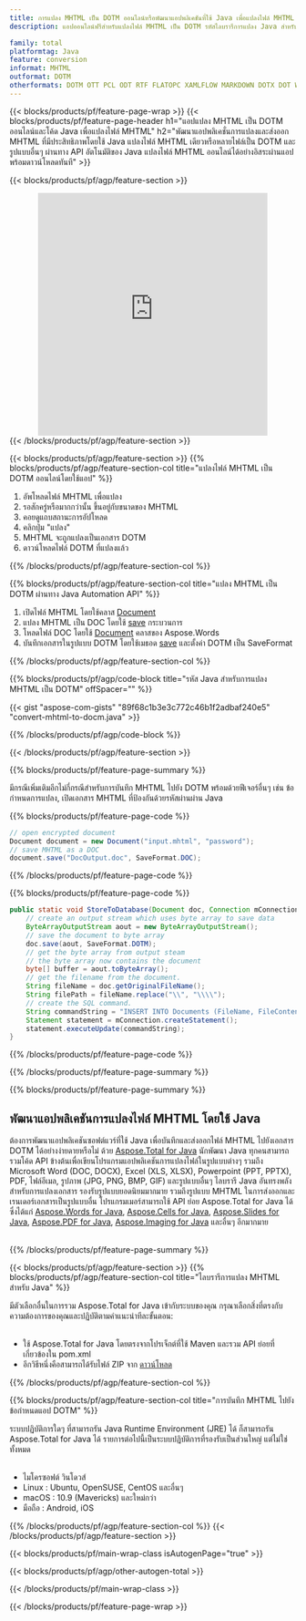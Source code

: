 ```yaml
---
title: การแปลง MHTML เป็น DOTM ออนไลน์หรือพัฒนาแอปพลิเคชันที่ใช้ Java เพื่อแปลงไฟล์ MHTML
description: แอปออนไลน์ฟรีสำหรับแปลงไฟล์ MHTML เป็น DOTM รหัสไลบรารีการแปลง Java สำหรับเอกสาร MHTML 

family: total
platformtag: Java
feature: conversion
informat: MHTML
outformat: DOTM
otherformats: DOTM OTT PCL ODT RTF FLATOPC XAMLFLOW MARKDOWN DOTX DOT WORDML PS
---
```

{{< blocks/products/pf/feature-page-wrap >}}
{{< blocks/products/pf/feature-page-header h1="แอปแปลง MHTML เป็น DOTM ออนไลน์และโค้ด Java เพื่อแปลงไฟล์ MHTML" h2="พัฒนาแอปพลิเคชั่นการแปลงและส่งออก MHTML ที่มีประสิทธิภาพโดยใช้ Java แปลงไฟล์ MHTML เดียวหรือหลายไฟล์เป็น DOTM และรูปแบบอื่นๆ ผ่านทาง API อัตโนมัติของ Java แปลงไฟล์ MHTML ออนไลน์ได้อย่างอิสระผ่านแอปพร้อมดาวน์โหลดทันที" >}}


{{< blocks/products/pf/agp/feature-section >}}

<div class="container-fluid agp-content bg-white aboutfile box-1 vh100 section nopbtm">
<div class=container>
<div class=row>
<div class="demobox tc col-md-12 padding-0" align="center">

<iframe title="แอปแปลง MHTML เป็น DOTM ออนไลน์ฟรี" style="border: none; height: 426px;" scrolling="no" src="https://total-conversion-app-65z5r2lp.k8s.dynabic.com/?to=dotm&from=mhtml" id="child-iframe" width="80%"></iframe>

</div></div>
</div></div>
{{< /blocks/products/pf/agp/feature-section >}}


{{< blocks/products/pf/agp/feature-section >}}
{{% blocks/products/pf/agp/feature-section-col title="แปลงไฟล์ MHTML เป็น DOTM ออนไลน์โดยใช้แอป" %}}

1. อัพโหลดไฟล์ MHTML เพื่อแปลง
1. รอสักครู่หรือมากกว่านั้น ขึ้นอยู่กับขนาดของ MHTML
1. คอยดูแถบสถานะการอัปโหลด
1. คลิกปุ่ม "แปลง"
1. MHTML จะถูกแปลงเป็นเอกสาร DOTM
1. ดาวน์โหลดไฟล์ DOTM ที่แปลงแล้ว

{{% /blocks/products/pf/agp/feature-section-col %}}

{{% blocks/products/pf/agp/feature-section-col title="แปลง MHTML เป็น DOTM ผ่านทาง Java Automation API" %}}


1. เปิดไฟล์ MHTML โดยใช้คลาส [Document](https://reference.aspose.com/pdf/java/com.aspose.pdf/Document)
2. แปลง MHTML เป็น DOC โดยใช้ [save](https://reference.aspose.com/pdf/java/com.aspose.pdf/Document#save-java.lang.String-com.aspose.pdf.SaveOptions- ) กระบวนการ
3. โหลดไฟล์ DOC โดยใช้ [Document](https://reference.aspose.com/words/java/com.aspose.words/Document) คลาสของ Aspose.Words
4. บันทึกเอกสารในรูปแบบ DOTM โดยใช้เมธอด [save](https://reference.aspose.com/words/java/com.aspose.words/Document#save(java.lang.String,int)) และตั้งค่า DOTM เป็น SaveFormat



{{% /blocks/products/pf/agp/feature-section-col %}}

{{% blocks/products/pf/agp/code-block title="รหัส Java สำหรับการแปลง MHTML เป็น DOTM" offSpacer="" %}}
{{< gist "aspose-com-gists" "89f68c1b3e3c772c46b1f2adbaf240e5" "convert-mhtml-to-docm.java" >}}
{{% /blocks/products/pf/agp/code-block %}}

{{< /blocks/products/pf/agp/feature-section >}}

{{% blocks/products/pf/feature-page-summary %}}

มีกรณีเพิ่มเติมอีกไม่กี่กรณีสำหรับการบันทึก MHTML ไปยัง DOTM พร้อมด้วยฟีเจอร์อื่นๆ เช่น ข้อกำหนดการแปลง, เปิดเอกสาร MHTML ที่ป้องกันด้วยรหัสผ่านผ่าน Java

{{% blocks/products/pf/feature-page-code %}}

```cs
// open encrypted document
Document document = new Document("input.mhtml", "password");
// save MHTML as a DOC 
document.save("DocOutput.doc", SaveFormat.DOC);
```


{{% /blocks/products/pf/feature-page-code %}}
{{% blocks/products/pf/feature-page-code %}}


```java
public static void StoreToDatabase(Document doc, Connection mConnection) throws Exception {
    // create an output stream which uses byte array to save data
    ByteArrayOutputStream aout = new ByteArrayOutputStream();
    // save the document to byte array
    doc.save(aout, SaveFormat.DOTM);
    // get the byte array from output steam
    // the byte array now contains the document
    byte[] buffer = aout.toByteArray();
    // get the filename from the document.
    String fileName = doc.getOriginalFileName();
    String filePath = fileName.replace("\\", "\\\\");
    // create the SQL command.
    String commandString = "INSERT INTO Documents (FileName, FileContent) VALUES('" + filePath + "', '" + buffer + "')";
    Statement statement = mConnection.createStatement();
    statement.executeUpdate(commandString);
}  
```


{{% /blocks/products/pf/feature-page-code %}}


{{% /blocks/products/pf/feature-page-summary %}}

{{% blocks/products/pf/feature-page-summary %}}

<h2>พัฒนาแอปพลิเคชันการแปลงไฟล์ MHTML โดยใช้ Java</h2>

ต้องการพัฒนาแอปพลิเคชันซอฟต์แวร์ที่ใช้ Java เพื่อบันทึกและส่งออกไฟล์ MHTML ไปยังเอกสาร DOTM ได้อย่างง่ายดายหรือไม่ ด้วย [Aspose.Total for Java](https://products.aspose.com/total/th/java/) นักพัฒนา Java ทุกคนสามารถรวมโค้ด API ข้างต้นเพื่อเขียนโปรแกรมแอปพลิเคชันการแปลงไฟล์ในรูปแบบต่างๆ รวมถึง Microsoft Word (DOC, DOCX), Excel (XLS, XLSX), Powerpoint (PPT, PPTX), PDF, ไฟล์อีเมล, รูปภาพ (JPG, PNG, BMP, GIF) และรูปแบบอื่นๆ ไลบรารี Java อันทรงพลังสำหรับการแปลงเอกสาร รองรับรูปแบบยอดนิยมมากมาย รวมถึงรูปแบบ MHTML ในการส่งออกและเรนเดอร์เอกสารเป็นรูปแบบอื่น โปรแกรมเมอร์สามารถใช้ API ย่อย Aspose.Total for Java ได้ ซึ่งได้แก่ [Aspose.Words for Java](https://products.aspose.com/words/th/java/), [Aspose.Cells for Java](https://products.aspose.com/cells/th/java/), [Aspose.Slides for Java](https://products.aspose.com/slides/th/java/), [Aspose.PDF for Java](https://products.aspose.com/pdf/th/java/), [Aspose.Imaging for Java](https://products.aspose.com/imaging/th/java/) และอื่นๆ อีกมากมาย<br /><br />

{{% /blocks/products/pf/feature-page-summary %}}

{{< blocks/products/pf/agp/feature-section >}}
{{% blocks/products/pf/agp/feature-section-col title="ไลบรารีการแปลง MHTML สำหรับ Java" %}}

มีตัวเลือกอื่นในการรวม Aspose.Total for Java เข้ากับระบบของคุณ กรุณาเลือกสิ่งที่ตรงกับความต้องการของคุณและปฏิบัติตามคำแนะนำทีละขั้นตอน:<br /><br />

- ใช้ Aspose.Total for Java โดยตรงจากโปรเจ็กต์ที่ใช้ Maven และรวม API ย่อยที่เกี่ยวข้องใน pom.xml
- อีกวิธีหนึ่งคือสามารถได้รับไฟล์ ZIP จาก [ดาวน์โหลด](https://releases.aspose.com/total/java)

{{% /blocks/products/pf/agp/feature-section-col %}}

{{% blocks/products/pf/agp/feature-section-col title="การบันทึก MHTML ไปยังข้อกำหนดแอป DOTM" %}}

ระบบปฏิบัติการใดๆ ที่สามารถรัน Java Runtime Environment (JRE) ได้ ก็สามารถรัน Aspose.Total for Java ได้ รายการต่อไปนี้เป็นระบบปฏิบัติการที่รองรับเป็นส่วนใหญ่ แต่ไม่ใช่ทั้งหมด <br /><br />
- ไมโครซอฟต์ วินโดวส์
- Linux : Ubuntu, OpenSUSE, CentOS และอื่นๆ
- macOS : 10.9 (Mavericks) และใหม่กว่า
- มือถือ : Android, iOS

{{% /blocks/products/pf/agp/feature-section-col %}}
{{< /blocks/products/pf/agp/feature-section >}}

{{< blocks/products/pf/main-wrap-class isAutogenPage="true" >}}

{{< blocks/products/pf/agp/other-autogen-total >}}

{{< /blocks/products/pf/main-wrap-class >}}

{{< /blocks/products/pf/feature-page-wrap >}}